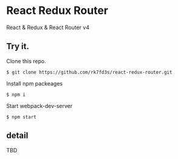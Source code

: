 React Redux Router
======================
React & Redux & React Router v4

Try it.
-----------
Clone this repo.

    $ git clone https://github.com/rk7fd3s/react-redux-router.git

Install npm packeages

    $ npm i

Start webpack-dev-server

    $ npm start

detail
-----------
TBD
